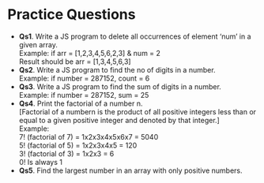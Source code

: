 # Practice Questions

- **Qs1**. Write a JS program to delete all occurrences of element ‘num’ in a given array.<br>
Example: if arr = [1,2,3,4,5,6,2,3] & num = 2<br> Result should be arr = [1,3,4,5,6,3]
- **Qs2**. Write a JS program to find the no of digits in a number.<br>
Example: if number = 287152, count = 6
- **Qs3**. Write a JS program to find the sum of digits in a number.<br>
Example: if number = 287152, sum = 25
- **Qs4**. Print the factorial of a number n.<br>
[Factorial of a numbern is the product of all positive integers less than or equal to a given positive integer and denoted by that integer.]<br>
Example:<br>
7! (factorial of 7) = 1x2x3x4x5x6x7 = 5040<br>
5! (factorial of 5) = 1x2x3x4x5 = 120<br>
3! (factorial of 3) = 1x2x3 = 6<br>
0! Is always 1 
- **Qs5**. Find the largest number in an array with only positive numbers.
